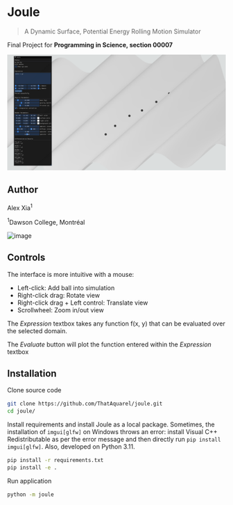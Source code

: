 # Joule

>A Dynamic Surface, Potential Energy Rolling Motion Simulator

Final Project for **Programming in Science, section 00007**

![demo](docs/demo.PNG)


## Author


Alex Xia<sup>1</sup>

<sup>1</sup>Dawson College, Montréal

![image](https://github.com/user-attachments/assets/3cb84f17-91aa-46a1-8e5e-d2c0823da192)


## Controls

The interface is more intuitive with a mouse:

- Left-click: Add ball into simulation
- Right-click drag: Rotate view
- Right-click drag + Left control: Translate view
- Scrollwheel: Zoom in/out view

The *Expression* textbox takes any function f(x, y) that can be evaluated over the selected domain.

The *Evaluate* button will plot the function entered within the *Expression* textbox


## Installation

Clone source code
```bash
git clone https://github.com/ThatAquarel/joule.git
cd joule/
```

Install requirements and install Joule as a local package. Sometimes, the installation of `imgui[glfw]` on Windows throws an error: install Visual C++ Redistributable as per the error message and then directly run `pip install imgui[glfw]`. Also, developed on Python 3.11.
```bash
pip install -r requirements.txt
pip install -e .
```

Run application
```bash
python -m joule
```
